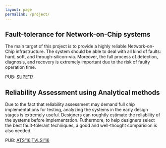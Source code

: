 ```yaml
---
layout: page
permalink: /project/
---
```


Fault-tolerance for Network-on-Chip systems
--------------------------------------------

The main target of this project is to provide a highly reliable Network-on-Chip infrastructure.
The system should be able to deal with all kind of faults: hard, soft, and through-silicon-via.
Moreover, the full process of detection, diagnosis, and recovery is extremely important due to the risk
of faulty operation time. 

PUB: [SUPE'17](https://link.springer.com/article/10.1007/s11227-016-1951-0)


Reliability Assessment using Analytical methods
--------------------------------------------

Due to the fact that reliability assessment may demand full chip implementations for testing, analyzing the systems in the early design stages is extremely useful.
Designers can roughtly estimate the reliability of the systems before implementation. Futhermore, to help designers select the best fault-tolerant techniques, a good and well-thought comparision is also needed.

PUB: [ATS'16](http://ieeexplore.ieee.org/abstract/document/7796106/),[TVLSI'16](https://doi.org/10.1109/TVLSI.2017.2736004)
